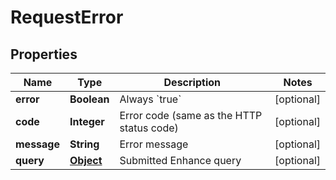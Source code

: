 

# RequestError

## Properties

Name | Type | Description | Notes
------------ | ------------- | ------------- | -------------
**error** | **Boolean** | Always &#x60;true&#x60; |  [optional]
**code** | **Integer** | Error code (same as the HTTP status code) |  [optional]
**message** | **String** | Error message |  [optional]
**query** | [**Object**](.md) | Submitted Enhance query |  [optional]



